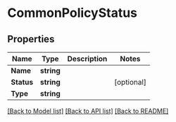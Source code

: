 # CommonPolicyStatus

## Properties

Name | Type | Description | Notes
------------ | ------------- | ------------- | -------------
**Name** | **string** |  | 
**Status** | **string** |  | [optional] 
**Type** | **string** |  | 

[[Back to Model list]](../README.md#documentation-for-models) [[Back to API list]](../README.md#documentation-for-api-endpoints) [[Back to README]](../README.md)


